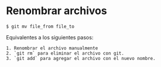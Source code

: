 # Renombrar archivos 

```
$ git mv file_from file_to

```

Equivalentes a los siguientes pasos:

```
1. Renombrar el archivo manualmente
2. `git rm` para eliminar el archivo con git.
3. `git add` para agregar el archivo con el nuevo nombre.

```